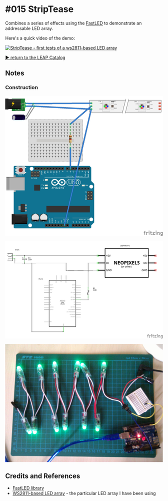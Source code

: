 # #015 StripTease

Combines a series of effects using the [FastLED](http://fastled.io) to demonstrate an addressable LED array.

Here's a quick video of the demo:

[![StripTease - first tests of a ws2811-based LED array](http://img.youtube.com/vi/CUU-sYmBBfM/0.jpg)](http://www.youtube.com/watch?v=CUU-sYmBBfM)


[:arrow_forward: return to the LEAP Catalog](http://leap.tardate.com)

## Notes

### Construction

![The Breadboard](.././assets/LEDArrayDemos_bb.jpg?raw=true)

![The Schematic](.././assets/LEDArrayDemos_schematic.jpg?raw=true)

![The Build](.././assets/LEDArrayDemos_build.jpg?raw=true)

## Credits and References
* [FastLED library](http://fastled.io)
* [WS2811-based LED array](http://www.aliexpress.com/item/IP68-12mm-WS2811-as-WS2801-led-pixel-module-IP68-waterproof-DC5V-full-color-RGB-50pcs-a/1932649085.html) - the particular LED array I have been using
